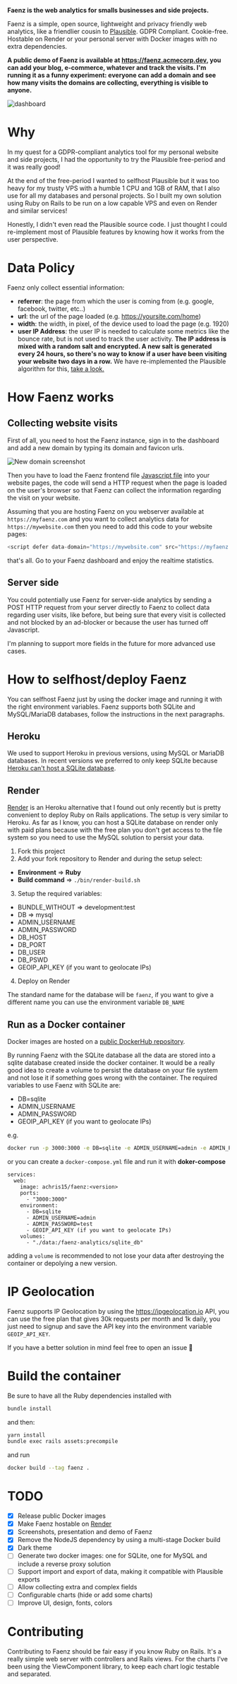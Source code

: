 **Faenz is the web analytics for smalls businesses and side projects.**

Faenz is a simple, open source, lightweight and privacy friendly web analytics, like a friendlier cousin to [Plausible](https://plausible.io/). GDPR Compliant. Cookie-free. Hostable on Render or your personal server with Docker images with no extra dependencies.

**A public demo of Faenz is available at https://faenz.acmecorp.dev, you can add your blog, e-commerce, whatever and track the visits. I'm running it as a funny experiment: everyone can add a domain and see how many visits the domains are collecting, everything is visible to anyone.**

![dashboard](readme/dashboard.jpeg)

# Why

In my quest for a GDPR-compliant analytics tool for my personal website and side projects, I had the opportunity to try the Plausible free-period and it was really good!

At the end of the free-period I wanted to selfhost Plausible but it was too heavy for my trusty VPS with a humble 1 CPU and 1GB of RAM, that I also use for all my databases and personal projects. So I built my own solution using Ruby on Rails to be run on a low capable VPS and even on Render and similar services!

Honestly, I didn't even read the Plausible source code. I just thought I could re-implement most of Plausible features by knowing how it works from the user perspective.

# Data Policy

Faenz only collect essential information:

- **referrer**: the page from which the user is coming from (e.g. google, facebook, twitter, etc..)
- **url**: the url of the page loaded (e.g. https://yoursite.com/home)
- **width**: the width, in pixel, of the device used to load the page (e.g. 1920)
- **user IP Address**: the user IP is needed to calculate some metrics like the bounce rate, but is not used to track the user activity. **The IP address is mixed with a random salt and encrypted. A new salt is generated every 24 hours, so there's no way to know if a user have been visiting your website two days in a row.** We have re-implemented the Plausible algorithm for this, [take a look.](https://plausible.io/data-policy)

# How Faenz works

## Collecting website visits

First of all, you need to host the Faenz instance, sign in to the dashboard and add a new domain by typing its domain and favicon urls.

![New domain screenshot](readme/new_domain.png)

Then you have to load the Faenz frontend file [Javascript file](https://github.com/a-chris/faenz/blob/main/public/faenz.js) into your website pages, the code will send a HTTP request when the page is loaded on the user's browser so that Faenz can collect the information regarding the visit on your website.

Assuming that you are hosting Faenz on you webserver available at `https://myfaenz.com` and you want to collect analytics data for `https://mywebsite.com` then you need to add this code to your website pages:

```javascript
<script defer data-domain="https://mywebsite.com" src="https://myfaenz.com/faenz.js" />
```

that's all. Go to your Faenz dashboard and enjoy the realtime statistics.

## Server side

You could potentially use Faenz for server-side analytics by sending a POST HTTP request from your server directly to Faenz to collect data regarding user visits, like before, but being sure that every visit is collected and not blocked by an ad-blocker or because the user has turned off Javascript.

I'm planning to support more fields in the future for more advanced use cases.

# How to selfhost/deploy Faenz

You can selfhost Faenz just by using the docker image and running it with the right environment variables. Faenz supports both SQLite and MySQL/MariaDB databases, follow the instructions in the next paragraphs.

## Heroku

We used to support Heroku in previous versions, using MySQL or MariaDB databases. In recent versions we preferred to only keep SQLite because [Heroku can't host a SQLite database](https://devcenter.heroku.com/articles/sqlite3).

## Render

[Render](https://render.com) is an Heroku alternative that I found out only recently but is pretty convenient to deploy Ruby on Rails applications. The setup is very similar to Heroku.
As far as I know, you can host a SQLite database on render only with paid plans because with the free plan you don't get access to the file system so you need to use the MySQL solution to persist your data.

1. Fork this project
2. Add your fork repository to Render and during the setup select:

- **Environment** => **Ruby**
- **Build command** => `./bin/render-build.sh`

3. Setup the required variables:

- BUNDLE_WITHOUT => development:test
- DB => mysql
- ADMIN_USERNAME
- ADMIN_PASSWORD
- DB_HOST
- DB_PORT
- DB_USER
- DB_PSWD
- GEOIP_API_KEY (if you want to geolocate IPs)

4. Deploy on Render

The standard name for the database will be `faenz`, if you want to give a different name you can use the environment variable `DB_NAME`

## Run as a Docker container

Docker images are hosted on a [public DockerHub repository](https://hub.docker.com/repository/docker/achris15/faenz).

By running Faenz with the SQLite database all the data are stored into a sqlite database created inside the docker container. It would be a really good idea to create a volume to persist the database on your file system and not lose it if something goes wrong with the container.
The required variables to use Faenz with SQLite are:

- DB=sqlite
- ADMIN_USERNAME
- ADMIN_PASSWORD
- GEOIP_API_KEY (if you want to geolocate IPs)

e.g.

```bash
docker run -p 3000:3000 -e DB=sqlite -e ADMIN_USERNAME=admin -e ADMIN_PASSWORD=test achris15/faenz:<version>
```

or you can create a `docker-compose.yml` file and run it with **doker-compose**

```
services:
  web:
    image: achris15/faenz:<version>
    ports:
      - "3000:3000"
    environment:
      - DB=sqlite
      - ADMIN_USERNAME=admin
      - ADMIN_PASSWORD=test
      - GEOIP_API_KEY (if you want to geolocate IPs)
    volumes:
      - "./data:/faenz-analytics/sqlite_db"
```

adding a `volume` is recommended to not lose your data after destroying the container or depolying a new version.

# IP Geolocation

Faenz supports IP Geolocation by using the https://ipgeolocation.io API, you can use the free plan that gives 30k requests per month and 1k daily, you just need to signup and save the API key into the environment variable `GEOIP_API_KEY`.

If you have a better solution in mind feel free to open an issue 🙏

# Build the container

Be sure to have all the Ruby dependencies installed with

```bash
bundle install
```
and then:
```bash
yarn install
bundle exec rails assets:precompile
```

and run

```bash
docker build --tag faenz .
```

# TODO

- [x] Release public Docker images
- [x] Make Faenz hostable on [Render](https://render.com)
- [x] Screenshots, presentation and demo of Faenz
- [x] Remove the NodeJS dependency by using a multi-stage Docker build
- [x] Dark theme
- [ ] Generate two docker images: one for SQLite, one for MySQL and include a reverse proxy solution
- [ ] Support import and export of data, making it compatible with Plausible exports
- [ ] Allow collecting extra and complex fields
- [ ] Configurable charts (hide or add some charts)
- [ ] Improve UI, design, fonts, colors

# Contributing

Contributing to Faenz should be fair easy if you know Ruby on Rails. It's a really simple web server with controllers and Rails views. For the charts I've been using the ViewComponent library, to keep each chart logic testable and separated.
